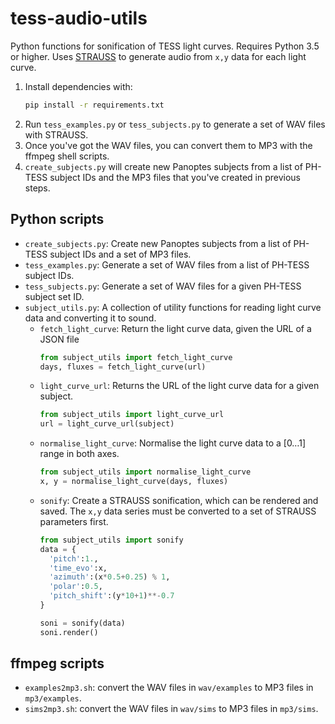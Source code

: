 # tess-audio-utils
Python functions for sonification of TESS light curves. Requires Python 3.5 or higher. Uses [STRAUSS](https://github.com/james-trayford/strauss) to generate audio from `x,y` data for each light curve.

1. Install dependencies with:
    ```sh
    pip install -r requirements.txt
    ```
1. Run `tess_examples.py` or `tess_subjects.py` to generate a set of WAV files with STRAUSS.
1. Once you've got the WAV files, you can convert them to MP3 with the ffmpeg shell scripts.
1. `create_subjects.py` will create new Panoptes subjects from a list of PH-TESS subject IDs and the MP3 files that you've created in previous steps.

## Python scripts

- `create_subjects.py`: Create new Panoptes subjects from a list of PH-TESS subject IDs and a set of MP3 files.
- `tess_examples.py`: Generate a set of WAV files from a list of PH-TESS subject IDs.
- `tess_subjects.py`: Generate a set of WAV files for a given PH-TESS subject set ID.
- `subject_utils.py`: A collection of utility functions for reading light curve data and converting it to sound.
  - `fetch_light_curve`: Return the light curve data, given the URL of a JSON file
    ```python
    from subject_utils import fetch_light_curve
    days, fluxes = fetch_light_curve(url)
    ```
  - `light_curve_url`: Returns the URL of the light curve data for a given subject.
    ```python
    from subject_utils import light_curve_url
    url = light_curve_url(subject)
    ```
  - `normalise_light_curve`: Normalise the light curve data to a [0…1] range in both axes.
    ```python
    from subject_utils import normalise_light_curve
    x, y = normalise_light_curve(days, fluxes)
    ```
  - `sonify`: Create a STRAUSS sonification, which can be rendered and saved. The `x,y` data series must be converted to a set of STRAUSS parameters first.
    ```python
    from subject_utils import sonify
    data = {
      'pitch':1.,
      'time_evo':x,
      'azimuth':(x*0.5+0.25) % 1,
      'polar':0.5,
      'pitch_shift':(y*10+1)**-0.7
    }

    soni = sonify(data)
    soni.render()
    ```

## ffmpeg scripts
- `examples2mp3.sh`: convert the WAV files in `wav/examples` to MP3 files in `mp3/examples`.
- `sims2mp3.sh`: convert the WAV files in `wav/sims` to MP3 files in `mp3/sims`.

